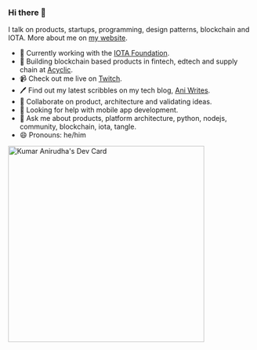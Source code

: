 ### Hi there 👋

I talk on products, startups, programming, design patterns, blockchain and IOTA.
More about me on [my website](https://anirudha.dev).

- 🔭  Currently working with the [IOTA Foundation](https://github.com/iotaledger).
- 🌱  Building blockchain based products in fintech, edtech and supply chain at [Acyclic](https://github.com/acycliclabs). 
- 📹  Check out me live on [Twitch](https://www.twitch.tv/iotadev).
- 🖊  Find out my latest scribbles on my tech blog, [Ani Writes](https://blog.anirudha.dev).
- 👯  Collaborate on product, architecture and validating ideas.
- 🤔  Looking for help with mobile app development.
- 💬  Ask me about products, platform architecture, python, nodejs, community, blockchain, iota, tangle.
- 😄  Pronouns: he/him

<a href="https://app.daily.dev/ani"><img src="https://api.daily.dev/devcards/8088fe72d8434a5a9b1fa204a7aac16e.png?r=pwg" width="400" alt="Kumar Anirudha's Dev Card"/></a>
